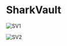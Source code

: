 # SharkVault
![SV1](https://github.com/user-attachments/assets/4a81752a-a698-4ad7-8c2a-d352560442c8)

![SV2](https://github.com/user-attachments/assets/ce5e4713-bc60-4b13-8860-5e25fd4f3564)
